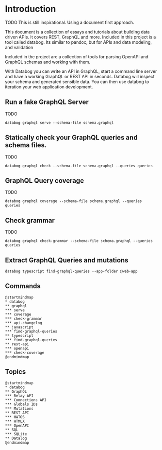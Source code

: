 # Introduction

TODO This is still inspirational. Using a document first approach.

This document is a collection of essays and tutorials about building
data driven APIs. It covers REST, GraphQL and more. Included in this
project is a tool called databog. Its similar to pandoc, but for APIs
and data modeling, and validation

Included in the project are a collection of tools for parsing OpenAPI
and GraphQL schemas and working with them.

With Databog you can write an API in GraphQL, start a command line
server and have a working GraphQL or REST API in seconds. Databog will
inspect your schema and generated sensible data. You can then use
databog to iteration your web application development.

## Run a fake GraphQL Server

TODO

```shell
databog graphql serve --schema-file schema.graphql
```

## Statically check your GraphQL queries and schema files.

TODO

```shell
databog graphql check --schema-file schema.graphql --queries queries
```

## GraphQL Query coverage

TODO

```shell
databog graphql coverage --schema-file schema.graphql --queries queries
```

## Check grammar

TODO

```shell
databog graphql check-grammar --schema-file schema.graphql --queries queries
```


## Extract GraphQL Queries and mutations

```shell
databog typescript find-graphql-queries --app-folder @web-app
```

## Commands

~~~plantuml
@startmindmap
* databog
** graphql
*** serve
*** coverage
*** check-grammar
*** api-changelog
** javascript
*** find-graphql-queries
** typescript
*** find-graphql-queries
** rest-api
*** openapi
*** check-coverage
@endmindmap
~~~


## Topics

~~~plantuml
@startmindmap
* databog
** GraphQL
*** Relay API
*** Connections API
*** Globals IDs
*** Mutations
** REST API
*** HATOS
*** HTMLX
*** OpenAPI
** SQL
*** SQLite
** Datalog
@endmindmap
~~~

